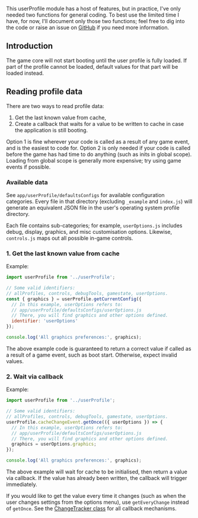 This userProfile module has a host of features, but in practice, I've only
needed two functions for general coding. To best use the limited time I have,
for now, I'll document only those two functions; feel free to dig into the code
or raise an issue on
[GitHub](https://github.com/frostoven/Cosmosis/issues/new/choose)
if you need more information.

## Introduction

The game core will not start booting until the user profile is fully loaded.
If part of the profile cannot be loaded, default values for that part will be
loaded instead.

## Reading profile data

There are two ways to read profile data:
1) Get the last known value from cache,
2) Create a callback that waits for a value to be written to cache in case
   the application is still booting.

Option 1 is fine wherever your code is called as a result of any game event,
and is the easiest to code for. Option 2 is only needed if your code is called
before the game has had time to do anything (such as inits in global scope).
Loading from global scope is generally more expensive; try using game events if
possible.

### Available data
See `app/userProfile/defaultsConfigs` for available configuration categories.
Every file in that directory (excluding `_example` and `index.js`) will
generate an equivalent JSON file in the user's operating system profile
directory.

Each file contains sub-categories; for example, `userOptions.js` includes
debug, display, graphics, and misc customisation options. Likewise, `controls.js` maps
out all possible in-game controls.

### 1. Get the last known value from cache

Example:
```javascript
import userProfile from '../userProfile';

// Some valid identifiers:  
// allProfiles, controls, debugTools, gamestate, userOptions.
const { graphics } = userProfile.getCurrentConfig({
  // In this example, userOptions refers to:
  // app/userProfile/defaultsConfigs/userOptions.js
  // There, you will find graphics and other options defined. 
  identifier: 'userOptions'
});

console.log('All graphics preferences:', graphics);
```

The above example code is guaranteed to return a correct value if called as a
result of a game event, such as boot start. Otherwise, expect invalid values.

### 2. Wait via callback

Example:
```javascript
import userProfile from '../userProfile';

// Some valid identifiers:  
// allProfiles, controls, debugTools, gamestate, userOptions.
userProfile.cacheChangeEvent.getOnce(({ userOptions }) => {
  // In this example, userOptions refers to:
  // app/userProfile/defaultsConfigs/userOptions.js
  // There, you will find graphics and other options defined. 
  graphics = userOptions.graphics;
});

console.log('All graphics preferences:', graphics);
```

The above example will wait for cache to be initialised, then return a value
via callback. If the value has already been written, the callback will trigger
immediately.

If you would like to get the value every time it changes (such as when the
user changes settings from the options menu), use `getEveryChange` instead of
`getOnce`. See the
[ChangeTracker class](https://github.com/frostoven/Cosmosis/blob/master/app/emitters/ChangeTracker.js)
for all callback mechanisms.
